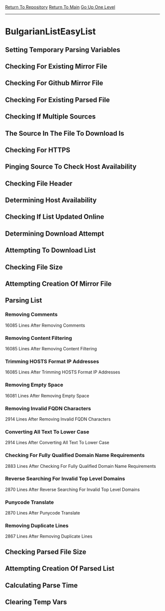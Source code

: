 [Return To Repository](https://github.com/deathbybandaid/piholeparser/)
[Return To Main](https://github.com/deathbybandaid/piholeparser/blob/master/RecentRunLogs/Mainlog.md)
[Go Up One Level](https://github.com/deathbybandaid/piholeparser/blob/master/RecentRunLogs/TopLevelScripts/30-Processing-External-Blacklists.md)
____________________________________
# BulgarianListEasyList
## Setting Temporary Parsing Variables
## Checking For Existing Mirror File
## Checking For Github Mirror File
## Checking For Existing Parsed File
## Checking If Multiple Sources
## The Source In The File To Download Is
## Checking For HTTPS
## Pinging Source To Check Host Availability
## Checking File Header
## Determining Host Availability
## Checking If List Updated Online
## Determining Download Attempt
## Attempting To Download List
## Checking File Size
## Attempting Creation Of Mirror File
## Parsing List
### Removing Comments
16085 Lines After Removing Comments
### Removing Content Filtering
16085 Lines After Removing Content Filtering
### Trimming HOSTS Format IP Addresses
16085 Lines After Trimming HOSTS Format IP Addresses
### Removing Empty Space
16081 Lines After Removing Empty Space
### Removing Invalid FQDN Characters
2914 Lines After Removing Invalid FQDN Characters
### Converting All Text To Lower Case
2914 Lines After Converting All Text To Lower Case
### Checking For Fully Qualified Domain Name Requirements
2883 Lines After Checking For Fully Qualified Domain Name Requirements
### Reverse Searching For Invalid Top Level Domains
2870 Lines After Reverse Searching For Invalid Top Level Domains
### Punycode Translate
2870 Lines After Punycode Translate
### Removing Duplicate Lines
2867 Lines After Removing Duplicate Lines
## Checking Parsed File Size
## Attempting Creation Of Parsed List
## Calculating Parse Time
## Clearing Temp Vars
